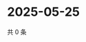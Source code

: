 # 2025-05-25

共 0 条

<!-- BEGIN ZHIHUQUESTIONS -->
<!-- 最后更新时间 Sun May 25 2025 16:13:29 GMT+0800 (China Standard Time) -->

<!-- END ZHIHUQUESTIONS -->

